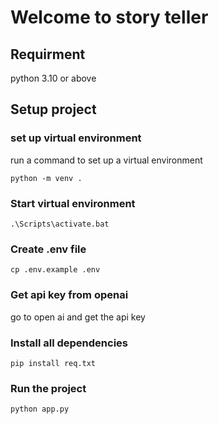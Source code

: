# Welcome to story teller
## Requirment 
python 3.10 or above
## Setup project
### set up virtual environment
run a command to set up a virtual environment 

    python -m venv .

###  Start virtual environment 

    .\Scripts\activate.bat
### Create .env  file 

    cp .env.example .env

### Get api key from openai
go to open ai and get the api key
### Install all dependencies

    pip install req.txt
###  Run the project 

    python app.py

